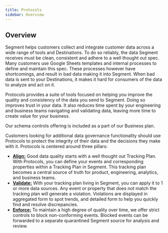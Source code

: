 ```yaml
---
title: Protocols
sidebar: Overview
---
```



## Overview

Segment helps customers collect and integrate customer data across a wide range of tools and Destinations. To do so reliably, the data Segment receives must be clean, consistent and adhere to a well thought out spec. Many customers use Google Sheets templates and internal processes to define and maintain this spec. These processes however have shortcomings, and result in bad data making it into Segment. When bad data is sent to your Destinations, it makes it hard for consumers of the data to analyze and act on it.

Protocols provides a suite of tools focused on helping you improve the quality and consistency of the data you send to Segment. Doing so improves trust in your data. It also reduces time spent by your engineering and business teams navigating and validating data, leaving more time to create value for your business.

Our schema controls offering is included as a part of our Business plan.

Customers looking for additional data governance functionality should use Protocols to protect the integrity of their data and the decisions they make with it. Protocols is centered around three pillars:

* [**Align:**](/docs/protocols/tracking-plan) Good data quality starts with a well thought out Tracking Plan. With Protocols, you can define your events and corresponding properties within a Tracking Plan in Segment. This tracking plan becomes a central source of truth for product, engineering, analytics, and business teams.
* [**Validate:**](/docs/protocols/tracking-plan) With your tracking plan living in Segment, you can apply it to 1 or more data sources. Any event or property that does not match the tracking plan will generate a violation. Violations are displayed in aggregated form to spot trends, and detailed form to help you quickly find and resolve discrepancies.
* [**Enforce:**](/docs/protocols/tracking-plan) To maintain a high degree of quality over time, we offer strict controls to block non-conforming events. Blocked events can be forwarded to a separate quarantined Segment source for analysis and review.
